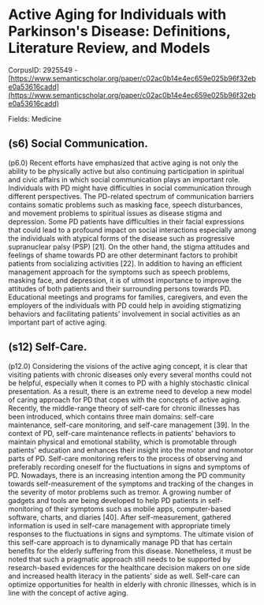 # Active Aging for Individuals with Parkinson's Disease: Definitions, Literature Review, and Models

CorpusID: 2925549 - [https://www.semanticscholar.org/paper/c02ac0b14e4ec659e025b96f32ebe0a53616cadd](https://www.semanticscholar.org/paper/c02ac0b14e4ec659e025b96f32ebe0a53616cadd)

Fields: Medicine

## (s6) Social Communication.
(p6.0) Recent efforts have emphasized that active aging is not only the ability to be physically active but also continuing participation in spiritual and civic affairs in which social communication plays an important role. Individuals with PD might have difficulties in social communication through different perspectives. The PD-related spectrum of communication barriers contains somatic problems such as masking face, speech disturbances, and movement problems to spiritual issues as disease stigma and depression. Some PD patients have difficulties in their facial expressions that could lead to a profound impact on social interactions especially among the individuals with atypical forms of the disease such as progressive supranuclear palsy (PSP) [21]. On the other hand, the stigma attitudes and feelings of shame towards PD are other determinant factors to prohibit patients from socializing activities [22]. In addition to having an efficient management approach for the symptoms such as speech problems, masking face, and depression, it is of utmost importance to improve the attitudes of both patients and their surrounding persons towards PD. Educational meetings and programs for families, caregivers, and even the employers of the individuals with PD could help in avoiding stigmatizing behaviors and facilitating patients' involvement in social activities as an important part of active aging.
## (s12) Self-Care.
(p12.0) Considering the visions of the active aging concept, it is clear that visiting patients with chronic diseases only every several months could not be helpful, especially when it comes to PD with a highly stochastic clinical presentation. As a result, there is an extreme need to develop a new model of caring approach for PD that copes with the concepts of active aging. Recently, the middle-range theory of self-care for chronic illnesses has been introduced, which contains three main domains: self-care maintenance, self-care monitoring, and self-care management [39]. In the context of PD, self-care maintenance reflects in patients' behaviors to maintain physical and emotional stability, which is promotable through patients' education and enhances their insight into the motor and nonmotor parts of PD. Self-care monitoring refers to the process of observing and preferably recording oneself for the fluctuations in signs and symptoms of PD. Nowadays, there is an increasing intention among the PD community towards self-measurement of the symptoms and tracking of the changes in the severity of motor problems such as tremor. A growing number of gadgets and tools are being developed to help PD patients in self-monitoring of their symptoms such as mobile apps, computer-based software, charts, and diaries [40]. After self-measurement, gathered information is used in self-care management with appropriate timely responses to the fluctuations in signs and symptoms. The ultimate vision of this self-care approach is to dynamically manage PD that has certain benefits for the elderly suffering from this disease. Nonetheless, it must be noted that such a pragmatic approach still needs to be supported by research-based evidences for the healthcare decision makers on one side and increased health literacy in the patients' side as well. Self-care can optimize opportunities for health in elderly with chronic illnesses, which is in line with the concept of active aging.
